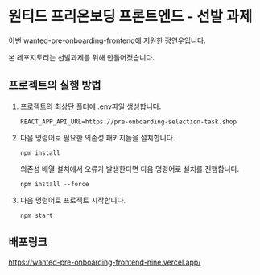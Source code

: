 # 원티드 프리온보딩 프론트엔드 - 선발 과제

이번 wanted-pre-onboarding-frontend에 지원한 정연우입니다.

본 레포지토리는 선발과제를 위해 만들어졌습니다.

## 프로젝트의 실행 방법

1. 프로젝트의 최상단 폴더에 .env파일 생성합니다.

   ```
   REACT_APP_API_URL=https://pre-onboarding-selection-task.shop
   ```

2. 다음 명령어로 필요한 의존성 패키지들을 설치합니다.

   ```
   npm install
   ```

   의존성 배열 설치에서 오류가 발생한다면 다음 명령어로 설치를 진행합니다.

   ```
   npm install --force
   ```

3. 다음 명령어로 프로젝트 시작합니다.

   ```
   npm start
   ```

## 배포링크

https://wanted-pre-onboarding-frontend-nine.vercel.app/
